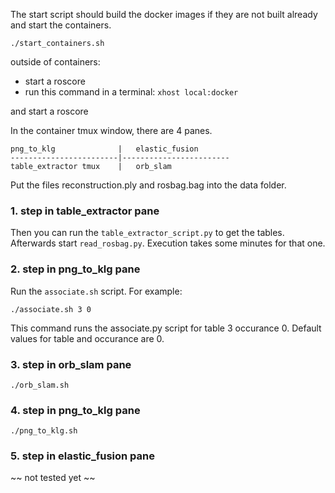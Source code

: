 The start script should build the docker images if they are not built already and start the containers. 
```
./start_containers.sh
```


outside of containers: 
- start a roscore
- run this command in a terminal: `xhost local:docker`


and start a roscore

In the container tmux window, there are 4 panes. 

 	png_to_klg 	 			|	elastic_fusion 	
 	------------------------|------------------------
	table_extractor tmux	|	orb_slam 		
	

Put the files reconstruction.ply and rosbag.bag into the data folder.

###  1. step in table_extractor pane 
Then you can run the `table_extractor_script.py` to get the tables.
Afterwards start `read_rosbag.py`. Execution takes some minutes for that one.

###  2. step in png_to_klg pane 

Run the `associate.sh` script. For example:
```
./associate.sh 3 0
```
This command runs the associate.py script for table 3 occurance 0. Default values for table and occurance are 0.

###  3. step in orb_slam pane 

```
./orb_slam.sh
```

###  4. step in png_to_klg pane 
```
./png_to_klg.sh
```

###  5. step in elastic_fusion pane 

~~ not tested yet ~~
